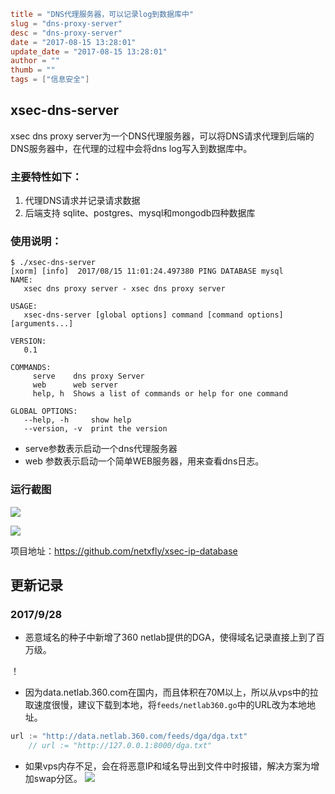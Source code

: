 ```toml
title = "DNS代理服务器，可以记录log到数据库中"
slug = "dns-proxy-server"
desc = "dns-proxy-server"
date = "2017-08-15 13:28:01"
update_date = "2017-08-15 13:28:01"
author = ""
thumb = ""
tags = ["信息安全"]
```

## xsec-dns-server

xsec dns proxy server为一个DNS代理服务器，可以将DNS请求代理到后端的DNS服务器中，在代理的过程中会将dns log写入到数据库中。

### 主要特性如下：

1. 代理DNS请求并记录请求数据
1. 后端支持 sqlite、postgres、mysql和mongodb四种数据库

### 使用说明：

```shell
$ ./xsec-dns-server 
[xorm] [info]  2017/08/15 11:01:24.497380 PING DATABASE mysql
NAME:
   xsec dns proxy server - xsec dns proxy server

USAGE:
   xsec-dns-server [global options] command [command options] [arguments...]
   
VERSION:
   0.1
   
COMMANDS:
     serve    dns proxy Server
     web      web server
     help, h  Shows a list of commands or help for one command

GLOBAL OPTIONS:
   --help, -h     show help
   --version, -v  print the version

```

- serve参数表示启动一个dns代理服务器
- web 参数表示启动一个简单WEB服务器，用来查看dns日志。

### 运行截图

![](https://docs.xsec.io/images/serve.png)

![](https://docs.xsec.io/images/web.png)

项目地址：https://github.com/netxfly/xsec-ip-database

## 更新记录

### 2017/9/28

- 恶意域名的种子中新增了360 netlab提供的DGA，使得域名记录直接上到了百万级。

！[](https://docs.xsec.io/images/evil_ips/netlab_360.png)

- 因为data.netlab.360.com在国内，而且体积在70M以上，所以从vps中的拉取速度很慢，建议下载到本地，将`feeds/netlab360.go`中的URL改为本地地址。

```go
url := "http://data.netlab.360.com/feeds/dga/dga.txt"
	// url := "http://127.0.0.1:8000/dga.txt"
```
- 如果vps内存不足，会在将恶意IP和域名导出到文件中时报错，解决方案为增加swap分区。
![](https://docs.xsec.io/images/evil_ips/swap.png)